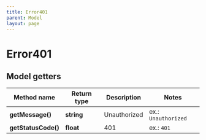 ```yaml
---
title: Error401
parent: Model
layout: page
---
```


# Error401

## Model getters

Method name | Return type | Description | Notes
------------ | ------------- | ------------- | -------------
**getMessage()** | **string** | Unauthorized | ex.: `Unauthorized`
**getStatusCode()** | **float** | 401 | ex.: `401`

